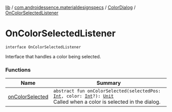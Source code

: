 [lib](../../../index.md) / [com.androidessence.materialdesignspecs](../../index.md) / [ColorDialog](../index.md) / [OnColorSelectedListener](./index.md)

# OnColorSelectedListener

`interface OnColorSelectedListener`

Interface that handles a color being selected.

### Functions

| Name | Summary |
|---|---|
| [onColorSelected](on-color-selected.md) | `abstract fun onColorSelected(selectedPos: `[`Int`](https://kotlinlang.org/api/latest/jvm/stdlib/kotlin/-int/index.html)`, color: `[`Int`](https://kotlinlang.org/api/latest/jvm/stdlib/kotlin/-int/index.html)`?): `[`Unit`](https://kotlinlang.org/api/latest/jvm/stdlib/kotlin/-unit/index.html)<br>Called when a color is selected in the dialog. |
